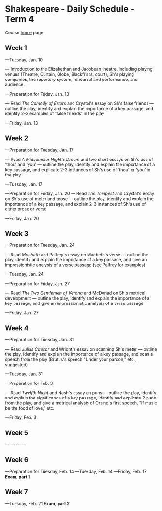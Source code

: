 # Shakespeare - Daily Schedule - Term 4

Course [home](../shakespeare) page

## Week 1

&mdash;Tuesday, Jan. 10 
 
&mdash; Introduction to the Elizabethan and Jacobean theatre, including playing venues (Theatre, Curtain, Globe, Blackfriars, court), Sh's playing companies, the repertory system, rehearsal and performance, and audience. 

&mdash;Preparation for Friday, Jan. 13 

&mdash; Read *The Comedy of Errors* and Crystal's essay on Sh's false friends &mdash; outline the play, identify and explain the importance of a key passage, and identify 2-3 examples of 'false friends' in the play

&mdash;Friday, Jan. 13

## Week 2
&mdash;Preparation for Tuesday, Jan. 17 

&mdash; Read *A Midsummer Night's Dream* and two short essays on Sh's use of 'thou' and 'you' &mdash; outline the play, identify and explain the importance of a key passage, and explicate 2-3 instances of Sh's use of 'thou' or 'you' in the play

&mdash;Tuesday, Jan. 17

&mdash;Preparation for Friday, Jan. 20 
&mdash; Read *The Tempest* and Crystal's essay on Sh's use of meter and prose &mdash; outline the play, identify and explain the importance of a key passage, and explain 2-3 instances of Sh's use of either prose or verse

&mdash;Friday, Jan. 20

## Week 3
&mdash;Preparation for Tuesday, Jan. 24 

&mdash; Read *Macbeth* and Palfrey's essay on Macbeth's verse &mdash; outline the play, identify and explain the importance of a key passage, and give an impressionistic analysis of a verse passage (see Palfrey for examples)

&mdash;Tuesday, Jan. 24

&mdash;Preparation for Friday, Jan. 27 

&mdash; Read *The Two Gentlemen of Verona* and McDonad on Sh's metrical development &mdash; outline the play, identify and explain the importance of a key passage, and give an impressionistic analysis of a verse passage

&mdash;Friday, Jan. 27

## Week 4
&mdash;Preparation for Tuesday, Jan. 31 

&mdash; Read *Julius Caesar* and Wright's essay on scanning Sh's meter &mdash; outline the play, identify and explain the importance of a key passage, and scan a speech from the play (Brutus's speech "Under your pardon," etc., suggested)

&mdash;Tuesday, Jan. 31

&mdash;Preparation for Feb. 3 

&mdash; Read *Twelfth Night* and Nash's essay on puns &mdash; outline the play, identify and explain the significance of a key passage, identify and explicate 2 puns from the play, and give a metrical analysis of Orsino's first speech, "If music be the food of love," etc.

&mdash;Friday, Feb. 3

## Week 5
&mdash;
&mdash;
&mdash;
&mdash;

## Week 6
&mdash;Preparation for Tuesday, Feb. 14
&mdash;Tuesday, Feb. 14
&mdash;Friday, Feb. 17 **Exam, part 1**

## Week 7 
&mdash;Tuesday, Feb. 21 **Exam, part 2**
